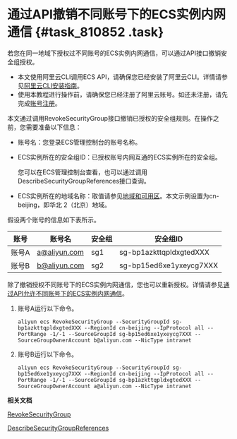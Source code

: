 # 通过API撤销不同账号下的ECS实例内网通信 {#task_810852 .task}

若您在同一地域下授权过不同账号的ECS实例内网通信，可以通过API接口撤销安全组授权。

-   本文使用阿里云CLI调用ECS API，请确保您已经安装了阿里云CLI。详情请参见[阿里云CLI安装指南](../../../../../intl.zh-CN/安装指南/简介.md#)。
-   使用本教程进行操作前，请确保您已经注册了阿里云账号。如还未注册，请先完成[账号注册](https://account.alibabacloud.com/register/intl_register.htm)。

本文通过调用RevokeSecurityGroup接口撤销已授权的安全组规则。在操作之前，您需要准备以下信息：

-   账号名：您登录ECS管理控制台的账号名称。
-   ECS实例所在的安全组ID：已授权账号内网互通的ECS实例所在的安全组。

    您可以在ECS管理控制台查看，也可以通过调用DescribeSecurityGroupReferences接口查询。

-   ECS实例所在的地域名称：取值请参见[地域和可用区](../../../../../intl.zh-CN/通用参考/地域和可用区.md#)。本文示例设置为cn-beijing，即华北 2（北京）地域。

假设两个账号的信息如下表所示。

|账号|账号名|安全组|安全组ID|
|--|---|---|-----|
|账号A|a@aliyun.com|sg1|sg-bp1azkttqpldxgtedXXX|
|账号B|b@aliyun.com|sg2|sg-bp15ed6xe1yxeycg7XXX|

除了撤销授权不同账号下的ECS实例内网通信，您也可以重新授权。详情请参见[通过API允许不同账号下的ECS实例内网通信](intl.zh-CN/最佳实践/安全/通过API允许不同账号下的ECS实例内网通信.md#)。

1.  账号A运行以下命令。 

    ``` {#codeblock_mtf_6ex_ila}
    aliyun ecs RevokeSecurityGroup --SecurityGroupId sg-bp1azkttqpldxgtedXXX --RegionId cn-beijing --IpProtocol all --PortRange -1/-1 --SourceGroupId sg-bp15ed6xe1yxeycg7XXX --SourceGroupOwnerAccount b@aliyun.com --NicType intranet
    ```

2.  账号B运行以下命令。 

    ``` {#codeblock_2dl_w8z_o1k}
    aliyun ecs RevokeSecurityGroup --SecurityGroupId sg-bp15ed6xe1yxeycg7XXX --RegionId cn-beijing --IpProtocol all --PortRange -1/-1 --SourceGroupId sg-bp1azkttqpldxgtedXXX --SourceGroupOwnerAccount a@aliyun.com --NicType intranet
    ```


**相关文档**  


[RevokeSecurityGroup](../intl.zh-CN/API参考/安全组/RevokeSecurityGroup.md#)

[DescribeSecurityGroupReferences](../intl.zh-CN/API参考/安全组/DescribeSecurityGroupReferences.md#)

